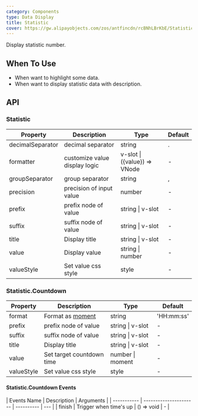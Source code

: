 ```yaml
---
category: Components
type: Data Display
title: Statistic
cover: https://gw.alipayobjects.com/zos/antfincdn/rcBNhLBrKbE/Statistic.svg
---
```


Display statistic number.

## When To Use

- When want to highlight some data.
- When want to display statistic data with description.

## API

### Statistic

| Property         | Description                   | Type                        | Default |
| ---------------- | ----------------------------- | --------------------------- | ------- |
| decimalSeparator | decimal separator             | string                      | .       |
| formatter        | customize value display logic | v-slot \|({value}) => VNode | -       |
| groupSeparator   | group separator               | string                      | ,       |
| precision        | precision of input value      | number                      | -       |
| prefix           | prefix node of value          | string \| v-slot            | -       |
| suffix           | suffix node of value          | string \| v-slot            | -       |
| title            | Display title                 | string \| v-slot            | -       |
| value            | Display value                 | string \| number            | -       |
| valueStyle       | Set value css style           | style                       | -       |

### Statistic.Countdown

| Property   | Description                              | Type             | Default    |
| ---------- | ---------------------------------------- | ---------------- | ---------- |
| format     | Format as [moment](http://momentjs.com/) | string           | 'HH:mm:ss' |
| prefix     | prefix node of value                     | string \| v-slot | -          |
| suffix     | suffix node of value                     | string \| v-slot | -          |
| title      | Display title                            | string \| v-slot | -          |
| value      | Set target countdown time                | number \| moment | -          |
| valueStyle | Set value css style                      | style            | -          |

#### Statistic.Countdown Events

| Events Name | Description            | Arguments  |
| ----------- | ---------------------- | ---------- | --- |
| finish      | Trigger when time's up | () => void | -   |
